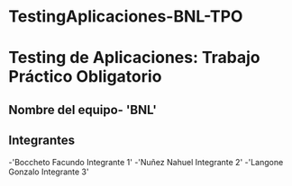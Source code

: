 # TestingAplicaciones-BNL-TPO

# Testing de Aplicaciones: Trabajo Práctico Obligatorio

## Nombre del equipo- 'BNL'
## Integrantes
-'Boccheto Facundo Integrante 1' 
-'Nuñez Nahuel Integrante 2'
-'Langone Gonzalo Integrante 3'
